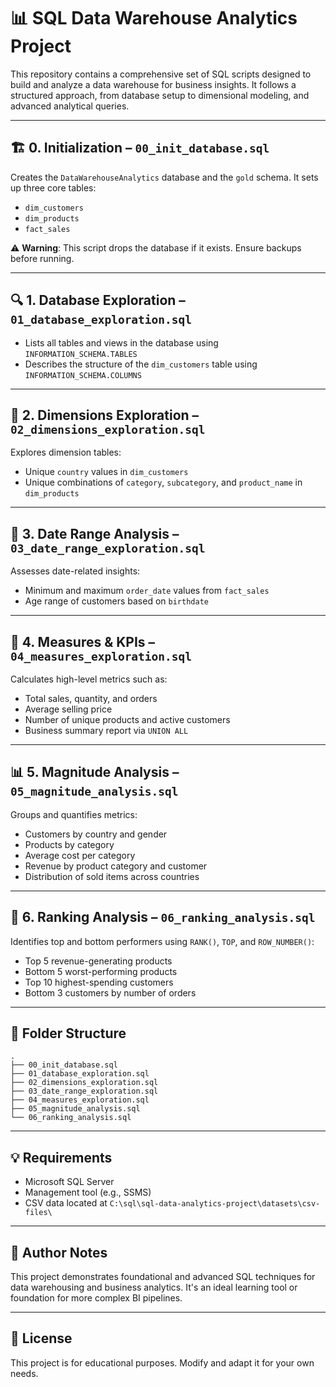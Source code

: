 
# 📊 SQL Data Warehouse Analytics Project

This repository contains a comprehensive set of SQL scripts designed to build and analyze a data warehouse for business insights. It follows a structured approach, from database setup to dimensional modeling, and advanced analytical queries.

---

## 🏗️ 0. Initialization – `00_init_database.sql`

Creates the `DataWarehouseAnalytics` database and the `gold` schema. It sets up three core tables:

- `dim_customers`
- `dim_products`
- `fact_sales`

⚠️ **Warning**: This script drops the database if it exists. Ensure backups before running.

---

## 🔍 1. Database Exploration – `01_database_exploration.sql`

- Lists all tables and views in the database using `INFORMATION_SCHEMA.TABLES`
- Describes the structure of the `dim_customers` table using `INFORMATION_SCHEMA.COLUMNS`

---

## 📐 2. Dimensions Exploration – `02_dimensions_exploration.sql`

Explores dimension tables:

- Unique `country` values in `dim_customers`
- Unique combinations of `category`, `subcategory`, and `product_name` in `dim_products`

---

## 📅 3. Date Range Analysis – `03_date_range_exploration.sql`

Assesses date-related insights:

- Minimum and maximum `order_date` values from `fact_sales`
- Age range of customers based on `birthdate`

---

## 📏 4. Measures & KPIs – `04_measures_exploration.sql`

Calculates high-level metrics such as:

- Total sales, quantity, and orders
- Average selling price
- Number of unique products and active customers
- Business summary report via `UNION ALL`

---

## 📊 5. Magnitude Analysis – `05_magnitude_analysis.sql`

Groups and quantifies metrics:

- Customers by country and gender
- Products by category
- Average cost per category
- Revenue by product category and customer
- Distribution of sold items across countries

---

## 🏅 6. Ranking Analysis – `06_ranking_analysis.sql`

Identifies top and bottom performers using `RANK()`, `TOP`, and `ROW_NUMBER()`:

- Top 5 revenue-generating products
- Bottom 5 worst-performing products
- Top 10 highest-spending customers
- Bottom 3 customers by number of orders

---

## 📂 Folder Structure

```
.
├── 00_init_database.sql
├── 01_database_exploration.sql
├── 02_dimensions_exploration.sql
├── 03_date_range_exploration.sql
├── 04_measures_exploration.sql
├── 05_magnitude_analysis.sql
└── 06_ranking_analysis.sql
```

---

## 💡 Requirements

- Microsoft SQL Server
- Management tool (e.g., SSMS)
- CSV data located at `C:\sql\sql-data-analytics-project\datasets\csv-files\`

---

## 🧠 Author Notes

This project demonstrates foundational and advanced SQL techniques for data warehousing and business analytics. It's an ideal learning tool or foundation for more complex BI pipelines.

---

## 📜 License

This project is for educational purposes. Modify and adapt it for your own needs.
